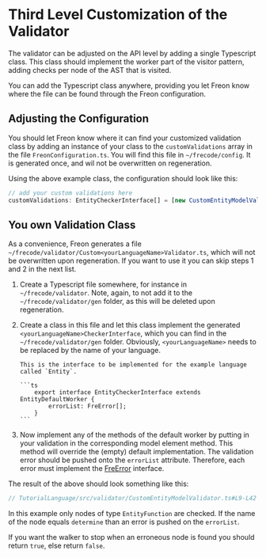 # Third Level Customization of the Validator

The validator can be adjusted on the API level by adding a single Typescript class. This class should implement
the worker part of the visitor pattern, adding checks per node of the AST that is visited.

You can add the Typescript class anywhere, providing you let Freon know where the file can be found through
the Freon configuration.

## Adjusting the Configuration

You should let Freon know where it can find your customized validation class by adding an
instance of your class to the `customValidations` array in
the file `FreonConfiguration.ts`. You will find this file in `~/frecode/config`.
It is generated once, and wil not be overwritten on regeneration.

Using the above example class, the configuration should look like this:

```ts
// add your custom validations here
customValidations: EntityCheckerInterface[] = [new CustomEntityModelValidator()];
```

## You own Validation Class

As a convenience, Freon generates a file `~/frecode/validator/Custom<yourLanguageName>Validator.ts`,
which will not be overwritten upon regeneration. If you want to use it you can skip steps 1 and 2 in the next
list.

1.  Create a Typescript file somewhere, for instance in `~/frecode/validator`. Note, again,
    to not add it to the `~/frecode/validator/gen` folder, as this will be deleted upon regeneration.
2.  Create a class in this file and let this class implement the generated `<yourLanguageName>CheckerInterface`,
    which you can find in the `~/frecode/validator/gen` folder.
    Obviously, `<yourLanguageName>` needs to be replaced by the name of your language.

        This is the interface to be implemented for the example language called `Entity`.

        ```ts
            export interface EntityCheckerInterface extends EntityDefaultWorker {
                errorList: FreError[];
            }
        ```

3.  Now implement any of the methods of the default worker by putting in your validation in
the corresponding model element method. This method will override the (empty) default implementation.
The validation error should be pushed onto the `errorList` attribute. Therefore, each error must implement the
[FreError](/Under_the_Hood/The_FreTool_Interfaces/FreValidator_Interface#FreError) interface.
<!--- (TODO link) --->

The result of the above should look something like this:

```ts
// TutorialLanguage/src/validator/CustomEntityModelValidator.ts#L9-L42
```

In this example only nodes of type `EntityFunction` are checked. If the name of the node equals `determine` than an error is
pushed on the `errorList`.

If you want the walker to stop when an erroneous node is found you
should return `true`, else return `false`.
